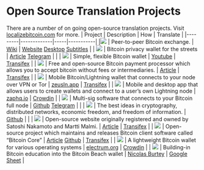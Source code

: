 # Open Source Translation Projects

<LanguageDropdown/>

There are a number of on going open-source translation projects. Visit [localizebitcoin.com](https://localizebitcoin.com) for more.
| Project | Description | How | Translate |
|---------|-------------|-----|-----------|
|![](/open-source-translation-projects/bisq.png) | Peer-to-peer Bitcoin exchange. | [Wiki](https://bisq.org) | [Website](https://www.transifex.com/bisq/bisq-website/) [Desktop](https://www.transifex.com/bisq/bisq-website/) [Subtitles](https://www.transifex.com/bisq/bisq-subtitles/) |
| ![](/open-source-translation-projects/samourai-wallet.png) | Bitcoin privacy wallet for the streets | [Article](https://support.samourai.io/article/72-contribute-a-translation-to-samourai-wallet) [Telegram](https://t.me/SamouraiWallet) |  |
| ![](/open-source-translation-projects/bluewallet.jpg) | Simple, flexible Bitcoin wallet | [Youtube](https://www.youtube.com/watch?v=SKtfNZdK_Vw) | [Transifex](https://www.youtube.com/watch?v=SKtfNZdK_Vw) |
| ![](/open-source-translation-projects/btcpay-logo.png) | Free and open-source Bitcoin payment processor which allows you to accept bitcoin without fees or intermediaries. | [Article](https://docs.btcpayserver.org/Contribute/ContributeTranslate/) | [Transifex](https://www.transifex.com/btcpayserver/btcpayserver/) |
| ![](/open-source-translation-projects/zeus.png) | Mobile Bitcoin/Lightning wallet that connects to your node over VPN or Tor | [zeusln.app](https://zeusln.app/) | [Transifex](https://zeusln.app/) |
| ![](/open-source-translation-projects/zap.png) | Mobile and desktop app that allows users to create wallets and connect to a user’s own Lightning node | [zaphq.io](https://zaphq.io/) | [Crowdin](https://zaphq.io/) | 
| ![](/open-source-translation-projects/specter.png) | Multi-sig software that connects to your Bitcoin full node | [Github](https://github.com/kdmukai/specter-desktop/tree/babel_integration/babel) [Telegram](https://t.me/spectersupport) | |
| ![](/open-source-translation-projects/nakamoto-institute.png) | The best ideas in cryptography, distributed networks, economic freedom, and freedom of information. | [Github](https://github.com/NakamotoInstitute/nakamotoinstitute.org#adding-mempool-translations) | |
| ![](/open-source-translation-projects/bitcoin-org.png) | Open-source website originally registered and owned by Satoshi Nakamoto and Martti Malmi. | [Article](https://bitcoin.org/en/posts/how-to-help-translate) | [Transifex](https://www.transifex.com/bitcoinorg/bitcoinorg/dashboard/) |
| ![](/open-source-translation-projects/bitcoin-core.png) | Open-source project which maintains and releases Bitcoin client software called “Bitcoin Core” | [Article](https://bitcoin.org/en/bitcoin-core/contribute/translations) [Github](https://bitcoin.org/en/bitcoin-core/contribute/translations) | [Transifex](https://www.transifex.com/bitcoin/bitcoin/dashboard/) |
| ![](/open-source-translation-projects/electrum.jpg) | A lightweight Bitcoin wallet for various operating systems | [electrum.org](https://electrum.org/#home) | [Crowdin](https://electrum.org/#home) |
| ![](/open-source-translation-projects/bitcoin-beach.png) | Building-in Bitcoin education into the Bitcoin Beach wallet | [Nicolas Burtey](https://twitter.com/nicolasburtey/status/1405493615145672704) | [Google Sheet](https://docs.google.com/spreadsheets/d/1CIPrx4gBWyJPUPIFYZNGfqahpnMxV7WCtOht_5OtHsQ/edit#gid=0) |
